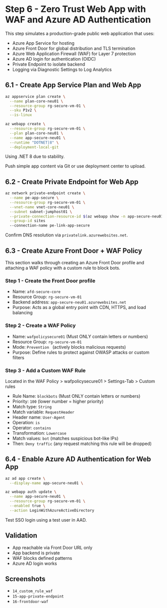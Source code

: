 # Step 6 - Zero Trust Web App with WAF and Azure AD Authentication

This step simulates a production-grade public web application that uses:
- Azure App Service for hosting
- Azure Front Door for global distribution and TLS termination
- Azure Web Application Firewall (WAF) for Layer 7 protection
- Azure AD login for authentication (OIDC)
- Private Endpoint to isolate backend
- Logging via Diagnostic Settings to Log Analytics

## 6.1 - Create App Service Plan and Web App

```bash
az appservice plan create \
  --name plan-core-neu01 \
  --resource-group rg-secure-vm-01 \
  --sku P1v2 \
  --is-linux

az webapp create \
  --resource-group rg-secure-vm-01 \
  --plan plan-core-neu01 \
  --name app-secure-neu01 \
  --runtime "DOTNET|8" \
  --deployment-local-git
```

Using .NET 8 due to stability.

Push simple app content via Git or use deployment center to upload.

## 6.2 - Create Private Endpoint for Web App

```bash
az network private-endpoint create \
  --name pe-app-secure \
  --resource-group rg-secure-vm-01 \
  --vnet-name vnet-core-neu01 \
  --subnet subnet-jumphost01 \
  --private-connection-resource-id $(az webapp show -n app-secure-neu01 -g rg-secure-vm-01 --query id -o tsv) \
  --group-id sites
  --connection-name pe-link-app-secure
```

Confirm DNS resolution via `privatelink.azurewebsites.net`.

## 6.3 - Create Azure Front Door + WAF Policy

This section walks through creating an Azure Front Door profile and attaching a WAF policy with a custom rule to block bots.

### Step 1 - Create the Front Door profile
- Name: `afd-secure-core`
- Resource Group: `rg-secure-vm-01`
- Backend address: `app-secure-neu01.azurewebsites.net`
- Purpose: Acts as a global entry point with CDN, HTTPS, and load balancing

### Step 2 - Create a WAF Policy
- Name: `wafpolicysecure01` (Must ONLY contain letters or numbers)
- Resource Group: `rg-secure-vm-01`
- Mode: `Prevention ` (actively blocks malicious requests)
- Purpose: Define rules to protect against OWASP attacks or custom filters

### Step 3 - Add a Custom WAF Rule
Located in the WAF Policy > wafpolicysecure01 > Settings-Tab > Custom rules

- Rule Name: `blockbots` (Must ONLY contain letters or numbers)
- Priority: `100` (lower number = higher priority)
- Match type: `String `
- Match variable: `RequestHeader`
- Header name: `User-Agent`
- Operation: `is`
- Operator: `contains`
- Transformation: `Lowercase`
- Match values: `bot` (matches suspicious bot-like IPs)
- Then: `Deny traffic` (any request matching this rule will be dropped)

## 6.4 - Enable Azure AD Authentication for Web App

```bash
az ad app create \
  --display-name app-secure-neu01 \

az webapp auth update \
  --name app-secure-neu01 \
  --resource-group rg-secure-vm-01 \
  --enabled true \
  --action LoginWithAzureActiveDirectory
```

Test SSO login using a test user in AAD.

## Validation

- App reachable via Front Door URL only
- App backend is private
- WAF blocks defined patterns
- Azure AD login works

## Screenshots

- `14_custom_rule_waf`
- `15-app-private-endpoint`
- `16-frontdoor-waf`